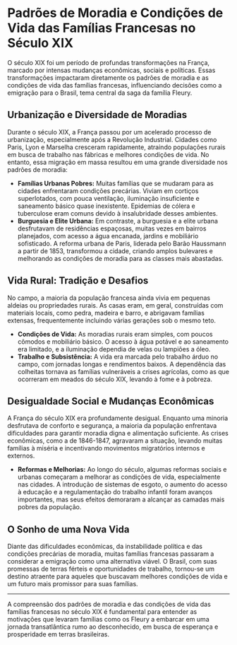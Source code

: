 # Padrões de Moradia e Condições de Vida das Famílias Francesas no Século XIX

O século XIX foi um período de profundas transformações na França, marcado por intensas mudanças econômicas, sociais e políticas. Essas transformações impactaram diretamente os padrões de moradia e as condições de vida das famílias francesas, influenciando decisões como a emigração para o Brasil, tema central da saga da família Fleury.

## Urbanização e Diversidade de Moradias

Durante o século XIX, a França passou por um acelerado processo de urbanização, especialmente após a Revolução Industrial. Cidades como Paris, Lyon e Marselha cresceram rapidamente, atraindo populações rurais em busca de trabalho nas fábricas e melhores condições de vida. No entanto, essa migração em massa resultou em uma grande diversidade nos padrões de moradia:

- **Famílias Urbanas Pobres:** Muitas famílias que se mudaram para as cidades enfrentaram condições precárias. Viviam em cortiços superlotados, com pouca ventilação, iluminação insuficiente e saneamento básico quase inexistente. Epidemias de cólera e tuberculose eram comuns devido à insalubridade desses ambientes.
- **Burguesia e Elite Urbana:** Em contraste, a burguesia e a elite urbana desfrutavam de residências espaçosas, muitas vezes em bairros planejados, com acesso a água encanada, jardins e mobiliário sofisticado. A reforma urbana de Paris, liderada pelo Barão Haussmann a partir de 1853, transformou a cidade, criando amplos bulevares e melhorando as condições de moradia para as classes mais abastadas.

## Vida Rural: Tradição e Desafios

No campo, a maioria da população francesa ainda vivia em pequenas aldeias ou propriedades rurais. As casas eram, em geral, construídas com materiais locais, como pedra, madeira e barro, e abrigavam famílias extensas, frequentemente incluindo várias gerações sob o mesmo teto.

- **Condições de Vida:** As moradias rurais eram simples, com poucos cômodos e mobiliário básico. O acesso à água potável e ao saneamento era limitado, e a iluminação dependia de velas ou lampiões a óleo.
- **Trabalho e Subsistência:** A vida era marcada pelo trabalho árduo no campo, com jornadas longas e rendimentos baixos. A dependência das colheitas tornava as famílias vulneráveis a crises agrícolas, como as que ocorreram em meados do século XIX, levando à fome e à pobreza.

## Desigualdade Social e Mudanças Econômicas

A França do século XIX era profundamente desigual. Enquanto uma minoria desfrutava de conforto e segurança, a maioria da população enfrentava dificuldades para garantir moradia digna e alimentação suficiente. As crises econômicas, como a de 1846-1847, agravaram a situação, levando muitas famílias à miséria e incentivando movimentos migratórios internos e externos.

- **Reformas e Melhorias:** Ao longo do século, algumas reformas sociais e urbanas começaram a melhorar as condições de vida, especialmente nas cidades. A introdução de sistemas de esgoto, o aumento do acesso à educação e a regulamentação do trabalho infantil foram avanços importantes, mas seus efeitos demoraram a alcançar as camadas mais pobres da população.

## O Sonho de uma Nova Vida

Diante das dificuldades econômicas, da instabilidade política e das condições precárias de moradia, muitas famílias francesas passaram a considerar a emigração como uma alternativa viável. O Brasil, com suas promessas de terras férteis e oportunidades de trabalho, tornou-se um destino atraente para aqueles que buscavam melhores condições de vida e um futuro mais promissor para suas famílias.

---

A compreensão dos padrões de moradia e das condições de vida das famílias francesas no século XIX é fundamental para entender as motivações que levaram famílias como os Fleury a embarcar em uma jornada transatlântica rumo ao desconhecido, em busca de esperança e prosperidade em terras brasileiras.